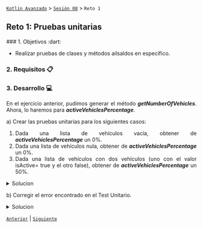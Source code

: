 [`Kotlin Avanzado`](../../Readme.md) > [`Sesión 08`](../Readme.md) > `Reto 1`

## Reto 1: Pruebas unitarias

<div style="text-align: justify;">
### 1. Objetivos :dart:

* Realizar pruebas de clases y métodos ailsaldos  en específico.

### 2. Requisitos :clipboard:



### 3. Desarrollo :computer:

En el ejercicio anterior, pudimos generar el método ___getNumberOfVehicles___. Ahora, lo haremos para ___activeVehiclesPercentage___.

a) Crear las pruebas unitarias para los siguientes casos:

1. Dada una lista de vehículos vacía, obtener de ___activeVehiclesPercentage___ un 0%.
2. Dada una lista de vehículos nula, obtener de ___activeVehiclesPercentage___ un 0%.
3. Dada una lista de vehículos con dos vehículos (uno con el valor isActive= true y el otro false), obtener de ___activeVehiclesPercentage___ un 50%.



<details>
	<summary>Solucion</summary>

```
@Test
fun activeVehiclesPercentage_empty_returnsZero(){
    val vehicles = listOf<Vehicle>()

    val result = activeVehiclesPercentage(vehicles)

    assertThat(result).isEqualTo(0)
}

@Test
fun activeVehiclesPercentage_null_returnsZero(){
    val vehicles = null

    val result = activeVehiclesPercentage(vehicles)

    assertThat(result).isEqualTo(0)
}

@Test
fun activeVehiclesPercentage_two_returnsFifty(){
    val vehicles = listOf(
            Vehicle(
                    0,
                    "pointer",
                    "Volkswagen",
                    "SMT01",
                    true
            ),
            Vehicle(
                    1,
                    "Vento",
                    "Volkswagen",
                    "GTA05",
                    false
            )
    )

    val result = activeVehiclesPercentage(vehicles)

    assertThat(result).isEqualTo(50f)
}
```


  </details>



b) Corregir el error encontrado en el Test Unitario.

<details>
	<summary>Solucion</summary>
	
```kotlin
internal fun activeVehiclesPercentage(vehicles: List<Vehicle>?): Float{

    if(vehicles == null || vehicles.isEmpty()){
        return 0f
    }

    val activeVehicles = vehicles.count{it.isWorking}
    val totalVehicles = vehicles?.size
    return ( (totalVehicles- activeVehicles)/totalVehicles.toFloat() ) * 100f
}
```


</details>



[`Anterior`](../Ejemplo-01) | [`Siguiente`](../Ejemplo-02)      

</div>

